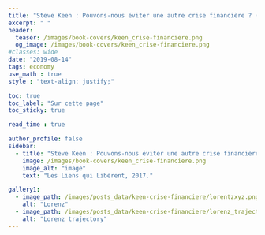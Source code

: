 ```yaml
---
title: "Steve Keen : Pouvons-nous éviter une autre crise financière ? (fr)"
excerpt: " "
header:
  teaser: /images/book-covers/keen_crise-financiere.png
  og_image: /images/book-covers/keen_crise-financiere.png
#classes: wide
date: "2019-08-14"
tags: economy
use_math : true
style : "text-align: justify;"

toc: true
toc_label: "Sur cette page"
toc_sticky: true

read_time : true

author_profile: false
sidebar:
  - title: "Steve Keen : Pouvons-nous éviter une autre crise financière ? (fr)"
    image: /images/book-covers/keen_crise-financiere.png
    image_alt: "image"
    text: "Les Liens qui Libèrent, 2017."

gallery1:
  - image_path: /images/posts_data/keen-crise-financiere/lorentzxyz.png
    alt: "Lorenz"
  - image_path: /images/posts_data/keen-crise-financiere/lorenz_trajectory.gif
    alt: "Lorenz trajectory"
---
```

<!--
## Quatrième de couverture
>Dans ce livre explosif, Steve Keen – l'un des rares économistes à avoir anticipé la dernière crise financière –, démontre magistralement comment la théorie néo-classique, aujourd’hui  dominante dans les milieux économiques, est fondée sur des idées fausses et devient donc incapable de prévenir et d’empêcher les crises.
>
>Il propose des pistes de recherche pour l’élaboration d’une analyse économique alternative qui permettrait de les anticiper en analysant ce qui a toujours précédé les tempêtes financières : une période de calme caractérisée par une montée de la dette privée – le crédit au secteur privé a en effet un rôle majeur dans les crises. Si le crédit est trop lourd et augmente rapidement par rapport au PIB, alors tout ralentissement du crédit provoque irrémédiablement une récession grave.
>
>Il nous faut d’urgence réduire le poids de la dette privée. Et à court terme, la dette publique, elle, pourrait bien être un des remèdes à la crise…
>
>Steve Keen est un économiste critique de l’économie néo-classique. Il est l’une des figures de proue du mouvement du New Economic Thinking (« une nouvelle manière de penser l'économie »). Il est l’auteur du best-seller L’imposture économique (Éditions de l’Atelier).   
> [Les Liens qui Libèrent, 2017](http://www.editionslesliensquiliberent.fr/livre-Pouvons_nous_%C3%A9viter_une_autre_crise_financi%C3%A8re__-529-1-1-0-1.html)

## À propos de l'auteur

Steve Keen est un économiste dit *hétérodoxe* qui a acquis une certaine notoriété aux yeux du grand public en étant parmi les rares à avoir prédit la crise financière — celle que l'on a baptisée *crise des subprimes* — de 2008. Il fait partie des economistes critiques qui dénoncent les erreurs commises par la théorie dominante baptisée *néoclassique*. Ses accusations ont déjà fait l'objet d'un livre appelé [Debunking Economics: The Naked Emperor of the Social Sciences](https://en.wikipedia.org/wiki/Debunking_Economics) publié pour la première fois en 2001 puis revu et augmenté en 2011. Il est très actif sur les réseaux sociaux où il entretien sa critique de la théorie néoclassique au fil de l'actualité. Comme il l'explique au terme du livre qui fait l'objet du compte rendu qui suit, il ne pense pas que l'on pourra éviter une nouvelle crise financière, et ce, par manque de remise en question de l'inteligenscia au pouvoir — Que cette dernière soit de bonne foi ou motivée par ses propres intérêts personnels est une question laissée au jugement de chacun — Il a ainsi créé une [plateforme](https://www.patreon.com/ProfSteveKeen) avec laquelle il entend reconstruire une théorié réaliste de l'économie après la crise.

Pour ma part, j'ai découvert Steve Keen après avoir entendu parler Gaël Giraud, traducteur de Keen en français et auteur de la préface du présent livre. Leur approche mathématique de la macroéconomie me parle et c'est ce qui m'a donné envie de lire ce livre.

## Le livre

Keen commence par un retour sur la situation d'avant 2007 et l'explosion de la bulle spéculative dite des *subprimes*. Il s'amuse un peu des déclarations annoncant des perspectives radieuses pour l'économie des pays du Nord pour la décénie suivante et de l'aveuglement de leurs auteurs compte tenu de l'iminence, on le sait aujourd'hui, de la crise qui a suivi. Il oppose à ces commentaires sa propre vision basée sur les travaux d'[Hyman Minsky](https://en.wikipedia.org/wiki/Hyman_Minsky), certainement l'économiste qui a le plus influencé la pensée de l'auteur et qui est à l'origine des premières théories macroéconimiques basées sur la théorie des systèmes dynamiques. Le premier mérite de Minsky, selon l'auteur, c'est d'avoir indentifier la tendance cyclique crise $\leftrightarrow$ croissance du capitalisme. Une caractéristique omise par tous les autres modèles, en particulier le modèle dominant, le DSGE (Dynamics Stochastic General Equilibrium) basé sur l'hypothèse de l'équilibre général des marchés dont on ne s'éloignerait que par l'effet de chocs extérieurs. Keen énonce un certains nombres d'hypothèses de ce modèle DSGE et qui ont de quoi rendre perplexe, en particulier le fait de négliger la monnaie... Dans le premier chapitre, l'auteur introduit les difficultés qui découlent du fait de construire de tels modèle macroéconomiques, c'est à dire décrivant l'économie globale d'une société, sur base de théories microéconomiques, c'est à dire décrivant l'économie d'un agent ou d'un petit groupe d'agents à l'intérieur de la société, même si cette démarche peut sembler relever du bon sens à première vue.

Ces difficultés sont exposées avec plus détails dans le deuxième chapitre. L'un des exemples frappants cités par l'auteur est celui qui consiste à concevoir la courbe de demande globale d'une société comme la somme des courbes de demande individuelles des consommateurs pour chaques marchandises. Or, nous explique-t-il, faire celà revient à négliger que la variation des prix relatifs entre les marchandises entrainent des variations des revenus relatifs de la population. Ne serait-ce que parce que le produit des ventes de certains agents détermine également leurs revenus. On est donc forcé de penser directement à l'échelle de la société si l'on veut dire quoique ce soit de pertinent en macroéconomie. Ça ne revient pas à dire que la microéconomie est inutile, mais simplement à reconnaître qu'elle n'est pas adaptée pour raisonner à cette échelle.

> Si l'on devait inférer un comportement macroscopique de principes microscopiques, les météorologues seraient obligés d'étudier les qualités d'une unique molécule H<sub>2</sub>O pour déterminer le temps qu'il fera dans l'infinité de ses manifestations. Il leur faudrait ainsi montrer comment, dans les conditions appropriées, une "molécule d'eau" peut devenir une "molécule de glace", une "molécule de vapeur" ou — c'est ma préférée — une "molécule de flocon de neige". En réalité, ce ne sont pas les comportements des molécules H<sub>2</sub>O individuelles qui créent les merveilleuses propriétés de l'eau, mais les interactions entre les multiples molécules H<sub>2</sub>O identiques.
>
> — Steve Keen, chapitre 2, microéconomie et macroéconomie faces à la complexité.

Le reste du chapitre est une illustration de la façon dont la comlexité émerge de principes simples et abondemment étudiés dans la théorie mathématique des systèmes dynamiques qui trouve des applications dans la météorologie, les sciences du vivants et bien d'autres domaines.


{% include gallery id="gallery1" caption="L'attracteur de Lorenz : illustration de l'émergence de la complexité à partir de systèmes simples. (Crédit de l'image de droite: [Dan Quinn](https://commons.wikimedia.org/w/index.php?title=User:Danbquinn&action=edit&redlink=1) )" %}

L'enjeu des théories qui ont compris la nature irreductiblement dynamique du réel n'est plus, dès lors, de tordre la réalité pour la faire coincider avec des modèles simplistes, mais plutôt de rendre compte au mieux des régularités qui subsistent dans la complexité. Dans l'exemple de la théorie macroéconomique, il ne s'agit donc plus de nier l'existence des crises faute de ne pas savoir les modéliser, mais plutôt de comprendre les cycles qui mènent (endogènement) aux crises pour les anticiper et les éviter. La figure ci-dessus illustre cette notion. Il semble difficile, à première vue, de déceller une régularité dans les comportements de courbes de l'image de gauche. Or leur comportement n'est pas completement ératique, comme on peut le voir sur l'image de droite représentant la trajectoire décrite par les trois variables $x,y$ et $z$ au cours du temps. On peut voir, par exemple que la trajectoire reste inscrite dans un espace restreint, qu'il y a des cycles, etc ...

Un des points forts des analyses d'Hyman Minsky (reprises par Steven Keen) c'est leur capacité à expliquer la survenue systématique d'accalmies précédents les périodes de crise, chose dont les modèles néo-classiques sont inccapables puisque dans de tel modèles, une crise ne peut advenir qu'en tant que résultat à une perturbation extérieure. En outre, et c'est là un point majeur, Keen et Minsky identifie un paramètre majeur et souvent oublié dans la dynamique des crises: la dette privée. S'il est courant d'entendre parler de la dette des États comme quelque chose d'extrêmement préoccupant et dont le niveau élevé est habituellement utilisé pour justifier le déclanchement et le maintient de politiques d'austérités, on n'entend que très rarement parler de la dette privée dans le discour des économistes *mainstream*. Keen explique l'importance de cette variable en soulignant le rôle du déficit privé (le taux d'augmentation de la dette) dans le soutien de la demande globale. Exemples et graphiques à l'appui, il démontre comment un simple ralentissement de la croissance de la dette privée (pas même une chute) conduit à une contraction de la demande globale et à la récession quand son niveau est déjà haut (pp. 121-122).  

Lorsqu'une crise survient, on assiste toujours à une contraction du crédit. La dette privée ne suffit plus à soutenir la demande et on entre en récession. Dans une telle circonstance, il est d'usage de se tourner vers les États qui, n'étant pas soumis aux mêmes risques de faillites que les capitalistes privés, peuvent s'endetter pour soutenir le niveau de demande et minimiser l'impact de la récession. La dette publique, souvent pointé du doigt comme un indicateur macroéconomique dangereux est donc plus souvent un symptôme des crises financières que la cause. Cette erreur d'attribution est d'autant plus injuste, selon Keen, que si l'on autorisait et donnait les moyens aux États de jouer leur rôle de régulateur, nous n'auriont sans doute pas à connaître de crise du tout ! Or de telles interventions de l'État dans l'activité économique sont sans cesse découragés par les économistes libéraux dont l'influence est encore quasi hégémonique à l'heure actuelle.

Dans le dernier chapitre avant la conclusion, Steve Keen réfléchi aux freins qui s'opposent à un changement de paradigme nécessaire dans la conduite de l'économie mondiale. Deux hypothèses sont a considérer: la bêtise des experts et la manipulation politique. On ne peut pas exclure totalement que, parmi les "prix Nobel d'économie" et autres défenseurs militants de la pensée économique mainstream, il y en a certains qui croient vraiment à leurs propres modèles. Mais on peut difficilement imaginer qu'une telle bêtise ait pu se répendre à un tel niveau par un effet de la seule bonne foi d'une élite mal avisée. Néanmoins, l'incompétence de théoriciens déconnectés de la réalités n'est pas une hypothèse qu'on peut rejeter si facilement. Après tout, le modèle copernicien ne s'est pas imposé seulement parce qu'il était correct mais au prix d'importants efforts de persuasion d'élites obtues et réticentes qui ont fait qu'à présent plus personne ne comprend vraiment comment le modèle géocentrique a pu être un jour défendu par la majorité du corps scientifique. Sur le rôle de la bêtise dans l'économie mainstream, voire le livre de Jacques Généreux: [*La Déconnomie*](http://www.seuil.com/ouvrage/la-deconnomie-jacques-genereux/9782757872123).

> Le public ne serait pas dupe de la supercherie sans l'effort de désinformation accompli par la profession économique.
>
> — Steve Keen, chapitre 5, dette privée et politique.

Sur le rôle joué par les dettes privées et publiques dans les crises du capitalisme, cela demeure très difficile de ne pas soupçonner que la plupart d'entre nous soient victime d'une manipulation politique. Quoi de plus normal, en effet, pour les non-experts que nous sommes de croire les économistes majoritaires quand ils pointent les hauts montants des dettes des États comme preuves du fait que nous aurions "vécu au dessus de nos moyens" et comme des signes de banqueroute imminente. Même si, comme on l'a vu, la dette des États est toujours le résultat de crises qu'il a fallu éponger.

> Les recommandations imbéciles de la pensée mainstream ont un autre effet déplorable, elles confirment le public dans sa lecture parfois candide des données économiques.
>
> — Steve Keen, chapitre 5, dette privée et politique.

Au minimum, on peut affirmer que les économistes installés ne font rien pour nous pousser à remettre en cause nos représentations simplistes d'un État devant se comporter *en bon père de famille*. Le manque d'efficacité des mesures d'austérité imposées aux population pour lutter contre le chômage et le creusement des inégalités auquels nous assistons depuis 40 ans tendent à faire penser que ces représentations éronnées doivent faire les affaires de quelques uns...

## Les leçons à en tirer

Dans le domaine scientifique, il faut toujours faire preuve de prudence lorsque l'on est mis en face de travaux qui semblent aller contre le consensus général. Il est également important de savoir remettre en question une théorie scientifique à partir du moment où elle a montrée son incapacité à rendre compte des phénomènes observés.

C'est certainement le cas des travaux de Steve Keen.  -->

